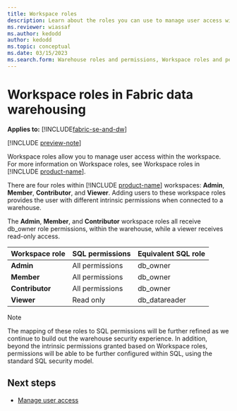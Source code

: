 ```yaml
---
title: Workspace roles
description: Learn about the roles you can use to manage user access within a workspace.
ms.reviewer: wiassaf
ms.author: kedodd
author: kedodd
ms.topic: conceptual
ms.date: 03/15/2023
ms.search.form: Warehouse roles and permissions, Workspace roles and permissions
---
```


# Workspace roles in Fabric data warehousing

**Applies to:** [!INCLUDE[fabric-se-and-dw](includes/applies-to-version/fabric-se-and-dw.md)]

[!INCLUDE [preview-note](../includes/preview-note.md)]

Workspace roles allow you to manage user access within the workspace. For more information on Workspace roles, see Workspace roles in [!INCLUDE [product-name](../includes/product-name.md)]. 

There are four roles within [!INCLUDE [product-name](../includes/product-name.md)] workspaces: **Admin**, **Member**, **Contributor**, and **Viewer**. Adding users to these workspace roles provides the user with different intrinsic permissions when connected to a warehouse. 

The **Admin**, **Member**, and **Contributor** workspace roles all receive db_owner role permissions, within the warehouse, while a viewer receives read-only access.

| **Workspace role** | **SQL permissions** | **Equivalent SQL role** |
|---|---|---|
| **Admin** | All permissions | db_owner |
| **Member** | All permissions | db_owner |
| **Contributor** | All permissions | db_owner |
| **Viewer** | Read only | db_datareader |

> [!NOTE]
> The mapping of these roles to SQL permissions will be further refined as we continue to build out the warehouse security experience. In addition, beyond the intrinsic permissions granted based on Workspace roles, permissions will be able to be further configured within SQL, using the standard SQL security model.

## Next steps

- [Manage user access](manage-user-access.md)
